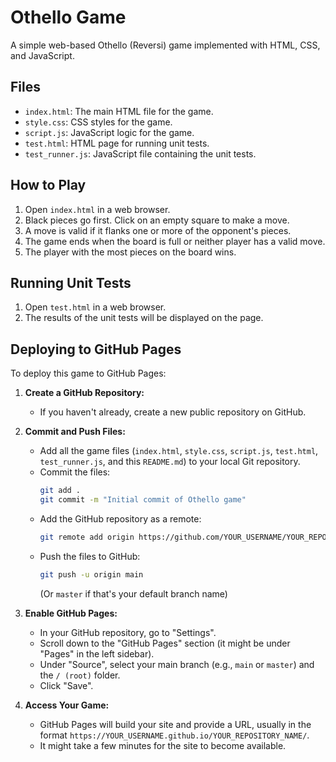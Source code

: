 # Othello Game

A simple web-based Othello (Reversi) game implemented with HTML, CSS, and JavaScript.

## Files

*   `index.html`: The main HTML file for the game.
*   `style.css`: CSS styles for the game.
*   `script.js`: JavaScript logic for the game.
*   `test.html`: HTML page for running unit tests.
*   `test_runner.js`: JavaScript file containing the unit tests.

## How to Play

1.  Open `index.html` in a web browser.
2.  Black pieces go first. Click on an empty square to make a move.
3.  A move is valid if it flanks one or more of the opponent's pieces.
4.  The game ends when the board is full or neither player has a valid move.
5.  The player with the most pieces on the board wins.

## Running Unit Tests

1.  Open `test.html` in a web browser.
2.  The results of the unit tests will be displayed on the page.

## Deploying to GitHub Pages

To deploy this game to GitHub Pages:

1.  **Create a GitHub Repository:**
    *   If you haven't already, create a new public repository on GitHub.

2.  **Commit and Push Files:**
    *   Add all the game files (`index.html`, `style.css`, `script.js`, `test.html`, `test_runner.js`, and this `README.md`) to your local Git repository.
    *   Commit the files:
        ```bash
        git add .
        git commit -m "Initial commit of Othello game"
        ```
    *   Add the GitHub repository as a remote:
        ```bash
        git remote add origin https://github.com/YOUR_USERNAME/YOUR_REPOSITORY_NAME.git
        ```
    *   Push the files to GitHub:
        ```bash
        git push -u origin main 
        ```
        (Or `master` if that's your default branch name)

3.  **Enable GitHub Pages:**
    *   In your GitHub repository, go to "Settings".
    *   Scroll down to the "GitHub Pages" section (it might be under "Pages" in the left sidebar).
    *   Under "Source", select your main branch (e.g., `main` or `master`) and the `/ (root)` folder.
    *   Click "Save".

4.  **Access Your Game:**
    *   GitHub Pages will build your site and provide a URL, usually in the format `https://YOUR_USERNAME.github.io/YOUR_REPOSITORY_NAME/`.
    *   It might take a few minutes for the site to become available.
